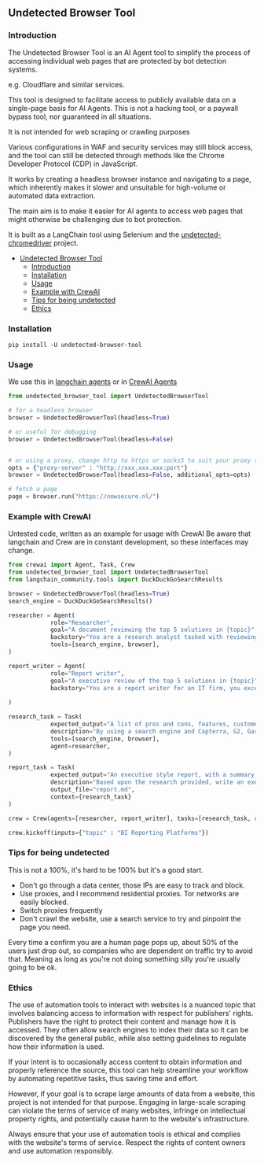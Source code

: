 ## Undetected Browser Tool

### Introduction

The Undetected Browser Tool is an AI Agent tool to simplify the process of accessing individual web pages that are protected by bot detection systems.

e.g. Cloudflare and similar services. 

This tool is designed to facilitate access to publicly available data on a single-page basis for AI Agents. 
This is not a hacking tool, or a paywall bypass tool, nor guaranteed in all situations. 

It is not intended for web scraping or crawling purposes

Various configurations in WAF and security services may still block access, and the tool can still be detected through methods like the Chrome Developer Protocol (CDP) in JavaScript.


It works by creating a headless browser instance and navigating to a page, which inherently makes it slower and unsuitable for high-volume or automated data extraction.

The main aim is to make it easier for AI agents to access web pages that might otherwise be challenging due to bot protection. 

It is built as a LangChain tool using Selenium and the [undetected-chromedriver](https://github.com/ultrafunkamsterdam/undetected-chromedriver) project.


- [Undetected Browser Tool](#undetected-browser-tool)
  - [Introduction](#introduction)
  - [Installation](#installation)
  - [Usage](#usage)
  - [Example with CrewAI](#example-with-crewai)
  - [Tips for being undetected](#tips-for-being-undetected)
  - [Ethics](#ethics)


### Installation

```
pip install -U undetected-browser-tool
```

### Usage 
We use this in [langchain agents](https://python.langchain.com/) or in [CrewAI Agents](https://docs.crewai.com/core-concepts/Agents/#what-is-an-agent)


```python
from undetected_browser_tool import UndetectedBrowserTool

# for a headless browser
browser = UndetectedBrowserTool(headless=True) 

# or useful for debugging
browser = UndetectedBrowserTool(headless=False) 


# or using a proxy, change http to https or socks5 to suit your proxy settings
opts = {"proxy-server" : "http://xxx.xxx.xxx:port"}
browser = UndetectedBrowserTool(headless=False, additional_opts=opts) 

# fetch a page
page = browser.run("https://nowsecure.nl/")
```

### Example with CrewAI
Untested code, written as an example for usage with CrewAI
Be aware that langchain and Crew are in constant development, so these interfaces may change.


```python
from crewai import Agent, Task, Crew
from undetected_browser_tool import UndetectedBrowserTool
from langchain_community.tools import DuckDuckGoSearchResults

browser = UndetectedBrowserTool(headless=True)
search_engine = DuckDuckGoSearchResults()

researcher = Agent(
            role="Researcher",
            goal="A document reviewing the top 5 solutions in {topic}",
            backstory="You are a research analyst tasked with reviewing software for an IT firm to help them make buying decisions",
            tools=[search_engine, browser],
)

report_writer = Agent(
            role="Report writer",
            goal="A executive review of the top 5 solutions in {topic}"
            backstory="You are a report writer for an IT firm, you excel at writing summaries and detailed reports for executives in an IT firm", 
            
)

research_task = Task(
            expected_output="A list of pros and cons, features, customer reviews and pricing of the top 5 solutions in {topic}",
            description="By using a search engine and Capterra, G2, Gartner write a review of the top 5 solutions in {topic}, include the source link for each item you find."
            tools=[search_engine, browser],
            agent=researcher,
)

report_task = Task(
            expected_output="An executive style report, with a summary, detailed information and a recommendation for selecting a solution in {topic}"
            description="Based upon the research provided, write an executive summary, detailed report, and a recommendation on the software selection. The report should have a table of features, pros / cons, and pricing options."
            output_file="report.md",
            context={research_task}
)

crew = Crew(agents=[researcher, report_writer], tasks=[research_task, report_task])

crew.kickoff(inputs={"topic" : "BI Reporting Platforms"})

```


### Tips for being undetected
This is not a 100%, it's hard to be 100% but it's a good start.
* Don't go through a data center, those IPs are easy to track and block.
* Use proxies, and I recommend residential proxies. Tor networks are easily blocked. 
* Switch proxies frequently
* Don't crawl the website, use a search service to try and pinpoint the page you need.

Every time a confirm you are a human page pops up, about 50% of the users just drop out, so companies who are dependent on traffic try to avoid that. Meaning as long as you're not doing something silly you're usually going to be ok.



### Ethics
The use of automation tools to interact with websites is a nuanced topic that involves balancing access to information with respect for publishers' rights. Publishers have the right to protect their content and manage how it is accessed. They often allow search engines to index their data so it can be discovered by the general public, while also setting guidelines to regulate how their information is used.

If your intent is to occasionally access content to obtain information and properly reference the source, this tool can help streamline your workflow by automating repetitive tasks, thus saving time and effort.

However, if your goal is to scrape large amounts of data from a website, this project is not intended for that purpose. Engaging in large-scale scraping can violate the terms of service of many websites, infringe on intellectual property rights, and potentially cause harm to the website's infrastructure. 

Always ensure that your use of automation tools is ethical and complies with the website's terms of service. Respect the rights of content owners and use automation responsibly.
